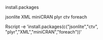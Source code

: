 install.packages

jsonlite
XML
miniCRAN
plyr
ctv
foreach

Rscript -e 'install.packages(c("jsonlite","ctv", "plyr","XML","miniCRAN","foreach"))'
